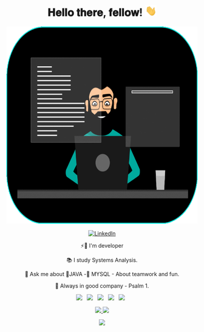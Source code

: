 <div>
<h1 align="center"> 𝐇𝐞𝐥𝐥𝐨 𝐭𝐡𝐞𝐫𝐞, 𝐟𝐞𝐥𝐥𝐨𝐰! <img src="https://github.com/ABSphreak/ABSphreak/blob/master/gifs/Hi.gif?raw=true" width="30px"></h2>
	
</div>

<p align="center">
  <img height="520px" src="https://github.com/ValdirCezar/Autenticacao-Tokens-JWT/blob/master/src/imd-readme.gif?raw=true" />


<p align="center">
	<a href="https://www.linkedin.com/in/jrfertonani/"><img src="https://img.icons8.com/bubbles/50/000000/linkedin.png" alt="LinkedIn"/></a>
</p>
	
<p align="center">⚡🚀 I'm developer </p>

<p align="center"> 📚 I study Systems Analysis. </p>

<p align="center"> 💬 Ask me about 💚JAVA -💚 MYSQL - About teamwork and fun.</p>

<p align="center">🌱 Always in good company - Psalm 1. </p>

</p>

<p align="center">
<img src="https://img.shields.io/badge/HTML%20-%23F7DF1E.svg?&style=for-the-badge&color=E34F26" />&nbsp;&nbsp;
<img src="https://img.shields.io/badge/css%20-%23F7DF1E.svg?&style=for-the-badge&color=5BA8EE" />&nbsp;&nbsp;
<img src="https://img.shields.io/badge/Angular%20-%23F7DF1E.svg?&style=for-the-badge&color=DD0031" />&nbsp;&nbsp;
<img src="https://img.shields.io/badge/Bootstrap%20-%23F7DF1E.svg?&style=for-the-badge&color=7044A3" />&nbsp;&nbsp;
<img src="https://img.shields.io/badge/Java%20-%23F7DF1E.svg?&style=for-the-badge&color=F7DF1E" />&nbsp;&nbsp;
</p>

<p align="center">
  <a href="https://github.com/jrfertonani">
  <img height="180em" src="https://github-readme-stats.vercel.app/api?username=jrfertonani&show_icons=true&theme=transparent&include_all_commits=true&count_private=true"/>
  <img height="180em" src="https://github-readme-stats.vercel.app/api/top-langs/?username=jrfertonani&layout=compact&langs_count=7&theme=transparent"/>
</p>
	  
<p align="center">
<img src="https://user-images.githubusercontent.com/74038190/235224431-e8c8c12e-6826-47f1-89fb-2ddad83b3abf.gif" width="250">
 </p>


